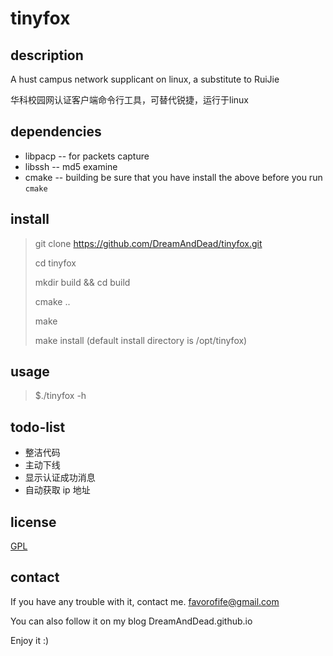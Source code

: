 # tinyfox

## description
A hust campus network supplicant on linux, a substitute to RuiJie

华科校园网认证客户端命令行工具，可替代锐捷，运行于linux

## dependencies
* libpacp -- for packets capture
* libssh -- md5 examine
* cmake -- building
be sure that you have install the above before you run `cmake`

## install
> 
> git clone https://github.com/DreamAndDead/tinyfox.git
>
> cd tinyfox
> 
> mkdir build && cd build
>
> cmake ..
>
> make
>
> make install (default install directory is /opt/tinyfox)
>

## usage
>
> $./tinyfox -h
>

## todo-list
- 整洁代码
- 主动下线
- 显示认证成功消息
- 自动获取 ip 地址

## license 
[GPL](http://www.gnu.org/licenses/gpl.txt)

## contact
If you have any trouble with it, contact me.  favorofife@gmail.com 

You can also follow it on my blog DreamAndDead.github.io

Enjoy it :)



